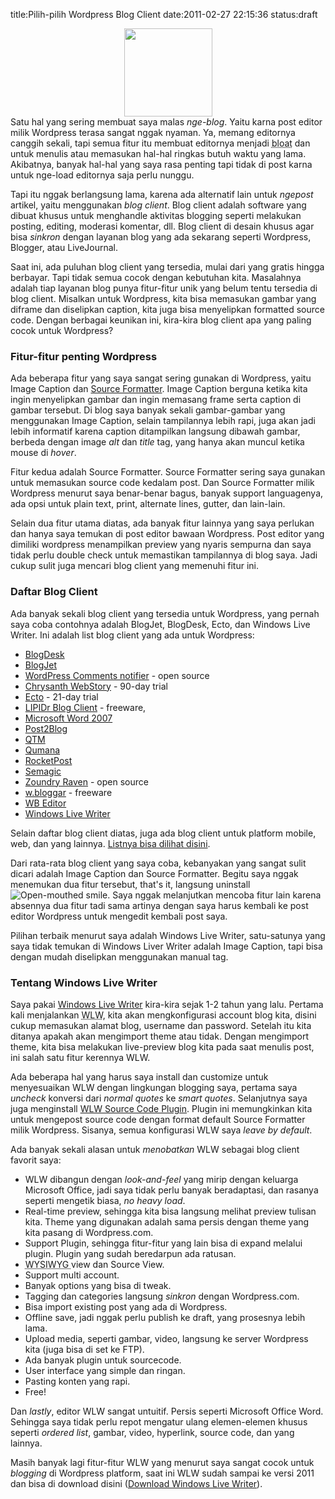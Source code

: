 title:Pilih-pilih Wordpress Blog Client
date:2011-02-27 22:15:36
status:draft

<p><img style="background-image:none;padding-left:0;padding-right:0;display:block;float:none;margin-left:auto;margin-right:auto;padding-top:0;border-width:0;" title="" border="0" alt="" src="http://kecebongsoft.files.wordpress.com/2011/02/wordpresslogo1.png" width="141" height="141">Satu hal yang sering membuat saya malas <em>nge-blog</em>. Yaitu karna post editor milik Wordpress terasa sangat nggak nyaman. Ya, memang editornya canggih sekali, tapi semua fitur itu membuat editornya menjadi <abbr title="berat banget!">bloat</abbr> dan untuk menulis atau memasukan hal-hal ringkas butuh waktu yang lama. Akibatnya, banyak hal-hal yang saya rasa penting tapi tidak di post karna untuk nge-load editornya saja perlu nunggu.</p> <p>Tapi itu nggak berlangsung lama, karena ada alternatif lain untuk <em>ngepost</em> artikel, yaitu menggunakan <em>blog client</em>. Blog client adalah software yang dibuat khusus untuk menghandle aktivitas blogging seperti melakukan posting, editing, moderasi komentar, dll. Blog client di desain khusus agar bisa <em>sinkron </em>dengan layanan blog yang ada sekarang seperti Wordpress, Blogger, atau LiveJournal. </p> <p>Saat ini, ada puluhan blog client yang tersedia, mulai dari yang gratis hingga berbayar. Tapi tidak semua cocok dengan kebutuhan kita. Masalahnya adalah tiap layanan blog punya fitur-fitur unik yang belum tentu tersedia di blog client. Misalkan untuk Wordpress, kita bisa memasukan gambar yang diframe dan diselipkan caption, kita juga bisa menyelipkan formatted source code. Dengan berbagai keunikan ini, kira-kira blog client apa yang paling cocok untuk Wordpress?</p><!--more--><h3>Fitur-fitur penting Wordpress</h3> <p>Ada beberapa fitur yang saya sangat sering gunakan di Wordpress, yaitu Image Caption dan <a href="http://kecebongsoft.wordpress.com/2007/09/16/cara-posting-source-code-di-wordpress/">Source Formatter</a>. Image Caption berguna ketika kita ingin menyelipkan gambar dan ingin memasang frame serta caption di gambar tersebut. Di blog saya banyak sekali gambar-gambar yang menggunakan Image Caption, selain tampilannya lebih rapi, juga akan jadi lebih informatif karena caption ditampilkan langsung dibawah gambar, berbeda dengan image <em>alt</em> dan <em>title</em> tag, yang hanya akan muncul ketika mouse di <em>hover</em>.</p> <p>Fitur kedua adalah Source Formatter. Source Formatter sering saya gunakan untuk memasukan source code kedalam post. Dan Source Formatter milik Wordpress menurut saya benar-benar bagus, banyak support languagenya, ada opsi untuk plain text, print, alternate lines, gutter, dan lain-lain. </p> <p>Selain dua fitur utama diatas, ada banyak fitur lainnya yang saya perlukan dan hanya saya temukan di post editor bawaan Wordpress. Post editor yang dimiliki wordpress menampilkan preview yang nyaris sempurna dan saya tidak perlu double check untuk memastikan tampilannya di blog saya. Jadi cukup sulit juga mencari blog client yang memenuhi fitur ini.</p> <h3>Daftar Blog Client</h3> <p>Ada banyak sekali blog client yang tersedia untuk Wordpress, yang pernah saya coba contohnya adalah BlogJet, BlogDesk, Ecto, dan Windows Live Writer. Ini adalah list blog client yang ada untuk Wordpress:</p> <ul> <li><a href="http://www.blogdesk.org/">BlogDesk</a>  <li><a href="http://www.codingrobots.com/blogjet/">BlogJet</a>  <li><a href="http://code.google.com/p/wp-comments-notifier/">WordPress Comments notifier</a> - open source  <li><a href="http://webstory.my/">Chrysanth WebStory</a> - 90-day trial  <li><a href="http://illuminex.com/ecto/">Ecto</a> - 21-day trial  <li><a href="http://www.lipidr.com/">LIPIDr Blog Client</a> - freeware,  <li><a href="http://office.microsoft.com/en-us/word/ha101640211033.aspx">Microsoft Word 2007</a>  <li><a href="http://bytescout.com/post2blog.html">Post2Blog</a>  <li><a href="http://qtm.blogistan.co.uk/">QTM</a>  <li><a href="http://www.qumana.com/">Qumana</a>  <li><a href="http://www.anconia.com/blog-software/">RocketPost</a>  <li><a href="http://semagic.sourceforge.net/">Semagic</a>  <li><a href="http://www.zoundryraven.com/">Zoundry Raven</a> - open source  <li><a href="http://www.wbloggar.com/">w.bloggar</a> - freeware  <li><a href="http://www.wbeditor.com/">WB Editor</a>  <li><a href="http://download.live.com/writer">Windows Live Writer</a></li></ul> <p>Selain daftar blog client diatas, juga ada blog client untuk platform mobile, web, dan yang lainnya. <a href="http://codex.wordpress.org/Weblog_Client">Listnya bisa dilihat disini</a>. </p> <p>Dari rata-rata blog client yang saya coba, kebanyakan yang sangat sulit dicari adalah Image Caption dan Source Formatter. Begitu saya nggak menemukan dua fitur tersebut, that's it, langsung uninstall <img style="border-style:none;" class="wlEmoticon wlEmoticon-openmouthedsmile" alt="Open-mouthed smile" src="http://kecebongsoft.files.wordpress.com/2011/02/wlemoticon-openmouthedsmile.png">. Saya nggak melanjutkan mencoba fitur lain karena absennya dua fitur tadi sama artinya dengan saya harus kembali ke post editor Wordpress untuk mengedit kembali post saya.</p> <p>Pilihan terbaik menurut saya adalah Windows Live Writer, satu-satunya yang saya tidak temukan di Windows Liver Writer adalah Image Caption, tapi bisa dengan mudah diselipkan menggunakan manual tag.</p> <h3>Tentang Windows Live Writer</h3> <p>Saya pakai <a href="http://explore.live.com/windows-live-writer?os=other">Windows Live Writer</a> kira-kira sejak 1-2 tahun yang lalu. Pertama kali menjalankan <abbr title="Windows Live Writer">WLW</abbr>, kita akan mengkonfigurasi account blog kita, disini cukup memasukan alamat blog, username dan password. Setelah itu kita ditanya apakah akan mengimport theme atau tidak. Dengan mengimport theme, kita bisa melakukan live-preview blog kita pada saat menulis post, ini salah satu fitur kerennya WLW.</p> <p>Ada beberapa hal yang harus saya install dan customize untuk menyesuaikan WLW dengan lingkungan blogging saya, pertama saya <em>uncheck</em> konversi dari<em> normal quotes</em> ke <em>smart quotes</em>. Selanjutnya saya juga menginstall <a href="http://richhewlett.com/wlwsourcecodeplugin/">WLW Source Code Plugin</a>. Plugin ini memungkinkan kita untuk mengepost source code dengan format default Source Formatter milik Wordpress. Sisanya, semua konfigurasi WLW saya <em>leave by default</em>. </p> <p>Ada banyak sekali alasan untuk <em>menobatkan</em> WLW sebagai blog client favorit saya:</p> <ul> <li>WLW dibangun dengan <em>look-and-feel</em> yang mirip dengan keluarga Microsoft Office, jadi saya tidak perlu banyak beradaptasi, dan rasanya seperti mengetik biasa, <em>no heavy load</em>.  <li>Real-time preview, sehingga kita bisa langsung melihat preview tulisan kita. Theme yang digunakan adalah sama persis dengan theme yang kita pasang di Wordpress.com.  <li>Support Plugin, sehingga fitur-fitur yang lain bisa di expand melalui plugin. Plugin yang sudah beredarpun ada ratusan.  <li><abbr title="What You See Is What You Get">WYSIWYG </abbr>view dan Source View.  <li>Support multi account.  <li>Banyak options yang bisa di tweak.  <li>Tagging dan categories langsung <em>sinkron</em> dengan Wordpress.com.  <li>Bisa import existing post yang ada di Wordpress.  <li>Offline save, jadi nggak perlu publish ke draft, yang prosesnya lebih lama.  <li>Upload media, seperti gambar, video, langsung ke server Wordpress kita (juga bisa di set ke FTP).  <li>Ada banyak plugin untuk sourcecode.  <li>User interface yang simple dan ringan.  <li>Pasting konten yang rapi.  <li>Free!</li></ul> <p>Dan <em>lastly</em>, editor WLW sangat untuitif. Persis seperti Microsoft Office Word. Sehingga saya tidak perlu repot mengatur ulang elemen-elemen khusus seperti <em>ordered list</em>, gambar, video, hyperlink, source code, dan yang lainnya.</p> <p>Masih banyak lagi fitur-fitur WLW yang menurut saya sangat cocok untuk <em>blogging </em>di Wordpress platform, saat ini WLW sudah sampai ke versi 2011 dan bisa di download disini (<a href="http://explore.live.com/windows-live-writer?os=other">Download Windows Live Writer</a>).</p>